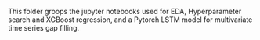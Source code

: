 This folder groops the jupyter notebooks used for EDA, Hyperparameter search and XGBoost regression, and a Pytorch LSTM model for multivariate time series gap filling.
